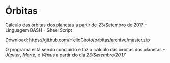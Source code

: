# Órbitas
Cálculo das órbitas dos planetas a partir de 23/Setembro de 2017 - Linguagem BASH - Sheel Script

Download: https://github.com/HelioGiroto/orbitas/archive/master.zip

O programa está sendo concluido e faz o cálculo das órbitas dos planetas *-_Júpiter_*, *_Marte_*, e *_Vênus_* a partir do dia *23/Setembro/2017* 
